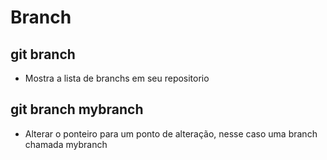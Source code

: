 # Branch

## git branch
- Mostra a lista de branchs em seu repositorio
## git branch mybranch
- Alterar o ponteiro para um ponto de alteração, nesse caso uma branch chamada mybranch